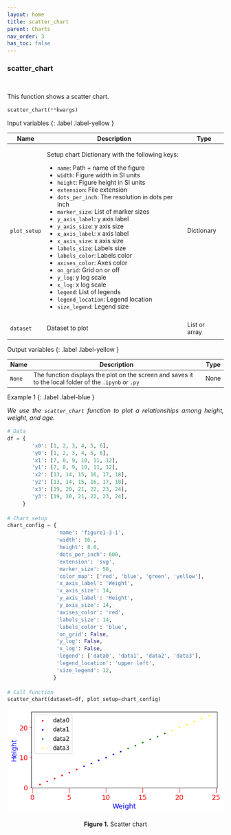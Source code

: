 ```yaml
---
layout: home
title: scatter_chart
parent: Charts
nav_order: 3
has_toc: false
---
```


<h3>scatter_chart</h3>

<br>

<p align = "justify">
    This function shows a scatter chart.
</p>

```python
scatter_chart(**kwargs)
```

Input variables
{: .label .label-yellow }

<table style="width:100%">
    <thead>
        <tr>
            <th>Name</th>
            <th>Description</th>
            <th>Type</th>
        </tr>
    </thead>
    <tbody>
        <tr>
            <td><code>plot_setup</code></td>
            <td>
                <p align="justify">Setup chart Dictionary with the following keys:</p>
                <ul>
                    <li><code>name</code>: Path + name of the figure</li>
                    <li><code>width</code>: Figure width in SI units</li>
                    <li><code>height</code>: Figure height in SI units</li>
                    <li><code>extension</code>: File extension</li>
                    <li><code>dots_per_inch</code>: The resolution in dots per inch</li>
                    <li><code>marker_size</code>: List of marker sizes</li>
                    <li><code>y_axis_label</code>: y axis label</li>
                    <li><code>y_axis_size</code>: y axis size</li>
                    <li><code>x_axis_label</code>: x axis label</li>
                    <li><code>x_axis_size</code>: x axis size</li>
                    <li><code>labels_size</code>: Labels size</li>
                    <li><code>labels_color</code>: Labels color</li>
                    <li><code>axises_color</code>: Axes color</li>
                    <li><code>on_grid</code>: Grid on or off</li>
                    <li><code>y_log</code>: y log scale</li>
                    <li><code>x_log</code>: x log scale</li>
                    <li><code>legend</code>: List of legends</li>
                    <li><code>legend_location</code>: Legend location</li>
                    <li><code>size_legend</code>: Legend size</li>
                </ul>
            </td>
            <td>Dictionary</td>
        </tr>
        <tr>
            <td><code>dataset</code></td>
            <td>
                <p align="justify">Dataset to plot</p>
            </td>
            <td>List or array</td>
        </tr>
    </tbody>
</table>



Output variables
{: .label .label-yellow }

<table style = "width:100%">
    <thead>
      <tr>
        <th>Name</th>
        <th>Description</th>
        <th>Type</th>
      </tr>
    </thead>
    <tr>
        <td><code>None</code></td>
        <td>The function displays the plot on the screen and saves it to the local folder of the <code>.ipynb</code> or <code>.py</code> </td>
        <td>None</td>
    </tr>
</table>

Example 1
{: .label .label-blue }

<p align = "justify"><i>We use the <code>scatter_chart</code> function to plot a relationships among height, weight, and age.</i></p>

```python
# Data
df = { 
        'x0': [1, 2, 3, 4, 5, 6],
        'y0': [1, 2, 3, 4, 5, 6],
        'x1': [7, 8, 9, 10, 11, 12],
        'y1': [7, 8, 9, 10, 11, 12],
        'x2': [13, 14, 15, 16, 17, 18],
        'y2': [13, 14, 15, 16, 17, 18],
        'x3': [19, 20, 21, 22, 23, 24],
        'y3': [19, 20, 21, 22, 23, 24],
     }

# Chart setup
chart_config = {
                'name': 'figure1-3-1',
                'width': 16., 
                'height': 8.0,
                'dots_per_inch': 600, 
                'extension': 'svg',
                'marker_size': 50,
                'color_map': ['red', 'blue', 'green', 'yellow'],
                'x_axis_label': 'Weight',
                'x_axis_size': 14,
                'y_axis_label': 'Height',
                'y_axis_size': 14,
                'axises_color': 'red', 
                'labels_size': 14,
                'labels_color': 'blue',
                'on_grid': False,
                'y_log': False,
                'x_log': False,
                'legend': ['data0', 'data1', 'data2', 'data3'],
                'legend_location': 'upper left',
                'size_legend': 12,
               }

# Call function
scatter_chart(dataset=df, plot_setup=chart_config)
```

<center>
    <img src="assets/images/scatter1.png">
    <p align="center"><b>Figure 1.</b> Scatter chart</p>
</center>